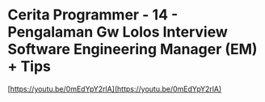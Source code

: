 # Cerita Programmer - 14 - Pengalaman Gw Lolos Interview Software Engineering Manager (EM) + Tips

[https://youtu.be/0mEdYpY2rlA](https://youtu.be/0mEdYpY2rlA)
